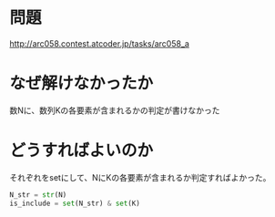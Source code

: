 # 問題
http://arc058.contest.atcoder.jp/tasks/arc058_a

# なぜ解けなかったか
数Nに、数列Kの各要素が含まれるかの判定が書けなかった

# どうすればよいのか
それぞれをsetにして、NにKの各要素が含まれるか判定すればよかった。
```python
N_str = str(N)
is_include = set(N_str) & set(K)
```
